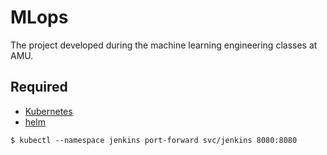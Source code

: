 # MLops
The project developed during the machine learning engineering classes at AMU.

## Required
- [Kubernetes](https://kubernetes.io/)
- [helm](https://helm.sh/docs/intro/install/)

```
$ kubectl --namespace jenkins port-forward svc/jenkins 8080:8080
```
